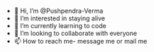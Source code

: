 - 👋 Hi, I’m @Pushpendra-Verma
- 👀 I’m interested in staying alive
- 🌱 I’m currently learning to code
- 💞️ I’m looking to collaborate with everyone
- 📫 How to reach me- message me or mail me

<!---
Pushpendra-Verma/Pushpendra-Verma is a ✨ special ✨ repository because its `README.md` (this file) appears on your GitHub profile.
You can click the Preview link to take a look at your changes.
--->
